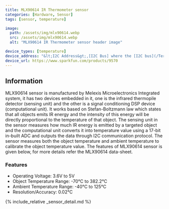 ```yaml
---
title: MLX90614 IR Thermometer sensor
categories: [Hardware, Sensor]
tags: [sensor, temperature]

image:
  path: /assets/img/mlx90614.webp
  src: /assets/img/mlx90614.webp
  alt: "MLX90614 IR Thermometer sensor header image"

device_types: [temperature]
device_address: "&lt;I2C Address&gt;,[I2C Bus] where the [I2C bus](/TerrariumPI/hardware#i2c-bus) is optional, followed by either `,o` for object or `,a` for ambient temperature<br />Ex: `0x3f,1,o`"
device_url: https://www.sparkfun.com/products/9570
---
```


## Information

MLX90614 sensor is manufactured by Melexis Microelectronics Integrated system, it has two devices embedded in it, one is the infrared thermopile detector (sensing unit) and the other is a signal conditioning DSP device (computational unit). It works based on Stefan-Boltzmann law which states that all objects emits IR energy and the intensity of this energy will be directly proportional to the temperature of that object. The sensing unit in the sensor measures how much IR energy is emitted by a targeted object and the computational unit converts it into temperature value using a 17-bit in-built ADC and outputs the data through I2C communication protocol. The sensor measures both the object temperature and ambient temperature to calibrate the object temperature value. The features of MLX90614 sensor is given below, for more details refer the MLX90614 data-sheet.

### Features

- Operating Voltage: 3.6V to 5V
- Object Temperature Range: -70°C to 382.2°C
- Ambient Temperature Range: -40°C to 125°C
- Resolution/Accuracy: 0.02°C

{% include_relative _sensor_detail.md %}
